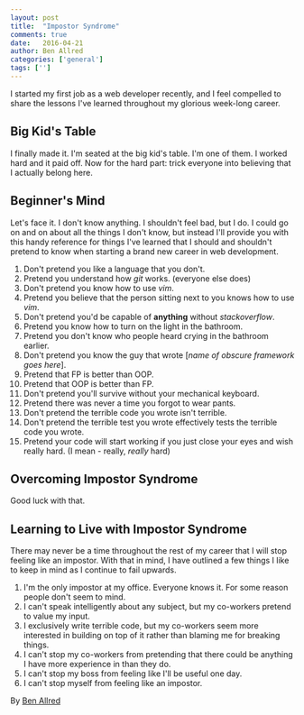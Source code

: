 ```yaml
---
layout: post
title:  "Impostor Syndrome"
comments: true
date:   2016-04-21
author: Ben Allred
categories: ['general']
tags: ['']
---
```


I started my first job as a web developer recently, and I feel compelled to share
the lessons I've learned throughout my glorious week-long career.

## Big Kid's Table

I finally made it. I'm seated at the big kid's table. I'm one of them. I worked hard and it paid off. Now for the hard part: trick everyone into believing that I actually belong here.

## Beginner's Mind

Let's face it. I don't know anything. I shouldn't feel bad, but I do. I could go on and on about all the things I don't know, but instead I'll provide you with this handy reference for things I've learned that I should and shouldn't pretend to know when starting a brand new career in web development.

1. Don't pretend you like a language that you don't.
1. Pretend you understand how _git_ works. (everyone else does)
1. Don't pretend you know how to use _vim_.
1. Pretend you believe that the person sitting next to you knows how to use _vim_.
1. Don't pretend you'd be capable of **anything** without _stackoverflow_.
1. Pretend you know how to turn on the light in the bathroom.
1. Pretend you don't know who people heard crying in the bathroom earlier.
1. Don't pretend you know the guy that wrote [_name of obscure framework goes here_].
1. Pretend that FP is better than OOP.
1. Pretend that OOP is better than FP.
1. Don't pretend you'll survive without your mechanical keyboard.
1. Pretend there was never a time you forgot to wear pants.
1. Don't pretend the terrible code you wrote isn't terrible.
1. Don't pretend the terrible test you wrote effectively tests the terrible code you wrote.
1. Pretend your code will start working if you just close your eyes and wish really hard. (I mean - really, _really_ hard)

## Overcoming Impostor Syndrome

Good luck with that.

## Learning to Live with Impostor Syndrome

There may never be a time throughout the rest of my career that I will stop feeling like an impostor. With that in mind, I have outlined a few things I like to keep in mind as I continue to fail upwards.

1. I'm the only impostor at my office. Everyone knows it. For some reason people don't seem to mind.
1. I can't speak intelligently about any subject, but my co-workers pretend to value my input.
1. I exclusively write terrible code, but my co-workers seem more interested in building on top of it rather than blaming me for breaking things.
1. I can't stop my co-workers from pretending that there could be anything I have more experience in than they do.
1. I can't stop my boss from feeling like I'll be useful one day.
1. I can't stop myself from feeling like an impostor.

By [Ben Allred](https://www.github.com/skuttleman)
